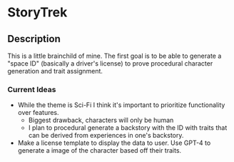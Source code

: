 # StoryTrek
## Description
This is a little brainchild of mine. The first goal is to be able to generate a "space ID" (basically a driver's license) to prove procedural character generation and trait assignment.

### Current Ideas
- While the theme is Sci-Fi I think it's important to prioritize functionality over features.
  - Biggest drawback, characters will only be human
  - I plan to procedural generate a backstory with the ID with traits that can be derived from experiences in one's backstory.
- Make a license template to display the data to user. Use GPT-4 to generate a image of the character based off their traits.
